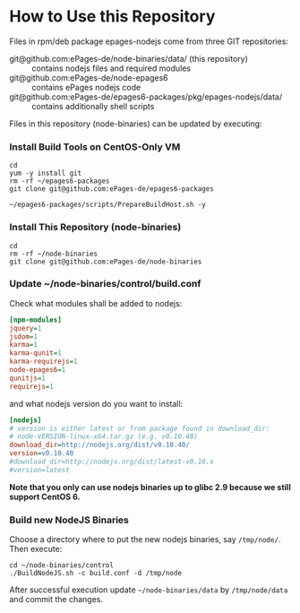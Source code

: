 How to Use this Repository
==========================

Files in rpm/deb package epages-nodejs come from three GIT repositories:

<dl>
  <dt>git@github.com:ePages-de/node-binaries/data/ (this repository)</dt>
  <dd>contains nodejs files and required modules</dd>
  <dt>git@github.com:ePages-de/node-epages6</dt>
  <dd>contains ePages nodejs code</dd>
  <dt>git@github.com:ePages-de/epages6-packages/pkg/epages-nodejs/data/</dt>
  <dd>contains additionally shell scripts</dd>
</dl>

Files in this repository (node-binaries) can be updated by executing:

### Install Build Tools on CentOS-Only VM

```
cd
yum -y install git
rm -rf ~/epages6-packages
git clone git@github.com:ePages-de/epages6-packages

~/epages6-packages/scripts/PrepareBuildHost.sh -y
```

### Install This Repository (node-binaries)

```
cd
rm -rf ~/node-binaries
git clone git@github.com:ePages-de/node-binaries
```

### Update ~/node-binaries/control/build.conf

Check what modules shall be added to nodejs:

```ini
[npm-modules]
jquery=1
jsdom=1
karma=1
karma-qunit=1
karma-requirejs=1
node-epages6=1
qunitjs=1
requirejs=1
```

and what nodejs version do you want to install:

```ini
[nodejs]
# version is either latest or from package found in download_dir:
# node-VERSION-linux-x64.tar.gz (e.g. v0.10.48)
download_dir=http://nodejs.org/dist/v0.10.40/
version=v0.10.40
#download_dir=http://nodejs.org/dist/latest-v0.10.x
#version=latest
```

**Note that you only can use nodejs binaries up to glibc 2.9 because we
still support CentOS 6.**

### Build new NodeJS Binaries

Choose a directory where to put the new nodejs binaries, say
`/tmp/node/`. Then execute:

```
cd ~/node-binaries/control
./BuildNodeJS.sh -c build.conf -d /tmp/node
```

After successful execution update `~/node-binaries/data` by
`/tmp/node/data` and commit the changes.
